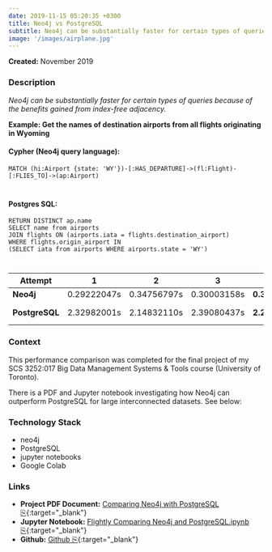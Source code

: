 ```yaml
---
date: 2019-11-15 05:20:35 +0300
title: Neo4j vs PostgreSQL
subtitle: Neo4j can be substantially faster for certain types of queries because of the benefits gained from index-free adjacency
image: '/images/airplane.jpg'
---
```


**Created:** November 2019

### Description

*Neo4j can be substantially faster for certain types of queries because of the benefits gained from index-free adjacency.*

**Example: Get the names of destination airports from all flights originating in Wyoming**

#### Cypher (Neo4j query language):

```
MATCH (hi:Airport {state: 'WY'})-[:HAS_DEPARTURE]->(fl:Flight)-[:FLIES_TO]->(ap:Airport)
```
<div style="margin-bottom: 40px"></div>

#### Postgres SQL:

```
RETURN DISTINCT ap.name
SELECT name from airports
JOIN flights ON (airports.iata = flights.destination_airport)
WHERE flights.origin_airport IN
(SELECT iata from airports WHERE airports.state = 'WY')
```

<div style="margin-bottom: 40px"></div>

| Attempt | 1 | 2 | 3 | Average | Logo |
| ----------- | ----------- | ----------- | ----------- | ----------- | ---|
| **Neo4j** | 0.29222047s | 0.34756797s | 0.30003158s |  **0.32918392s** |  ![neo4j](/images/neo4j.png) |
| **PostgreSQL** | 2.32982001s | 2.14832110s | 2.39080437s | **2.29873976s** | ![PostgreSQL](/images/postgresql.jpg) |

### Context

This performance comparison was completed for the final project of my SCS 3252:017 Big Data Management Systems & Tools course (University of Toronto). 

There is a PDF and Jupyter notebook investigating how Neo4j can outperform PostgreSQL for large interconnected datasets. See below:

### Technology Stack
- neo4j
- PostgreSQL
- jupyter notebooks
- Google Colab

### Links
- **Project PDF Document:** [Comparing Neo4j with PostgreSQL ⎘](https://github.com/kcarmonamurphy/flightly/blob/master/Big%20Data%20Course_%20Comparing%20Neo4j%20with%20PostgreSQL.pdf){:target="_blank"}
- **Jupyter Notebook:** [Flightly Comparing Neo4j and PostgreSQL.ipynb
 ⎘](https://github.com/kcarmonamurphy/flightly/blob/master/Flightly%20Comparing%20Neo4j%20and%20PostgreSQL.ipynb){:target="_blank"}
- **Github:** [Github ⎘](https://github.com/kcarmonamurphy/flightly){:target="_blank"}


